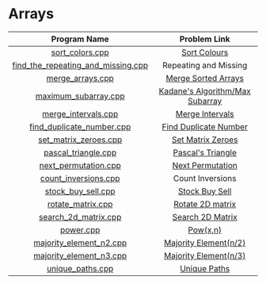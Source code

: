 # Arrays

|                               Program Name                               |                                                  Problem Link                                                   |
| :----------------------------------------------------------------------: | :-------------------------------------------------------------------------------------------------------------: |
|                    [sort_colors.cpp](sort_colors.cpp)                    |                           [Sort Colours](https://leetcode.com/problems/sort-colors/)                            |
| [find_the_repeating_and_missing.cpp](find_the_repeating_and_missing.cpp) |                                              Repeating and Missing                                              |
|                   [merge_arrays.cpp](merge_arrays.cpp)                   | [Merge Sorted Arrays](https://www.geeksforgeeks.org/efficiently-merging-two-sorted-arrays-with-o1-extra-space/) |
|               [maximum_subarray.cpp](maximum_subarray.cpp)               |               [Kadane's Algorithm/Max Subarray](https://leetcode.com/problems/maximum-subarray/)                |
|                [merge_intervals.cpp](merge_intervals.cpp)                |                        [Merge Intervals](https://leetcode.com/problems/merge-intervals)                         |
|          [find_duplicate_number.cpp](find_duplicate_number.cpp)          |           [Find Duplicate Number](https://leetcode.com/problems/find-the-duplicate-number/solution/)            |
|              [set_matrix_zeroes.cpp](set_matrix_zeroes.cpp)              |                      [Set Matrix Zeroes](https://leetcode.com/problems/set-matrix-zeroes/)                      |
|                [pascal_triangle.cpp](pascal_triangle.cpp)                |                      [Pascal's Triangle](https://leetcode.com/problems/pascals-triangle/)                       |
|               [next_permutation.cpp](next_permutation.cpp)               |                       [Next Permutation](https://leetcode.com/problems/next-permutation/)                       |
|               [count_inversions.cpp](count_inversions.cpp)               |                                                Count Inversions                                                 |
|                 [stock_buy_sell.cpp](stock_buy_sell.cpp)                 |                [Stock Buy Sell](https://leetcode.com/problems/best-time-to-buy-and-sell-stock/)                 |
|                  [rotate_matrix.cpp](rotate_matrix.cpp)                  |                         [Rotate 2D matrix](https://leetcode.com/problems/rotate-image/)                         |
|               [search_2d_matrix.cpp](search_2d_matrix.cpp)               |                      [Search 2D Matrix](https://leetcode.com/problems/search-a-2d-matrix/)                      |
|                          [power.cpp](power.cpp)                          |                                [Pow(x,n)](https://leetcode.com/problems/powx-n/)                                |
|            [majority_element_n2.cpp](majority_element_n2.cpp)            |                    [Majority Element(n/2)](https://leetcode.com/problems/majority-element/)                     |
|            [majority_element_n3.cpp](majority_element_n3.cpp)            |                   [Majority Element(n/3)](https://leetcode.com/problems/majority-element-ii/)                   |
|                   [unique_paths.cpp](unique_paths.cpp)                   |                           [Unique Paths](https://leetcode.com/problems/unique-paths/)                           |
